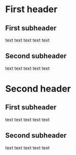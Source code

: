 # First header
## First subheader
text text text text text 
## Second subheader
text text text text text 
  
  
  
# Second header
## First subheader
text text text text text 
## Second subheader
text text text text text 
